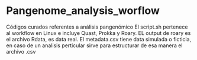 # Pangenome_analysis_worflow
Códigos  curados referentes a análisis pangenómico
El script.sh pertenece al workflow en Linux e incluye Quast, Prokka y Roary. EL output de roary es el archivo Rdata, es data real.
El metadata.csv tiene data simulada o ficticia, en caso de un analisis perticular sirve para estructurar de esa manera el archivo .csv


